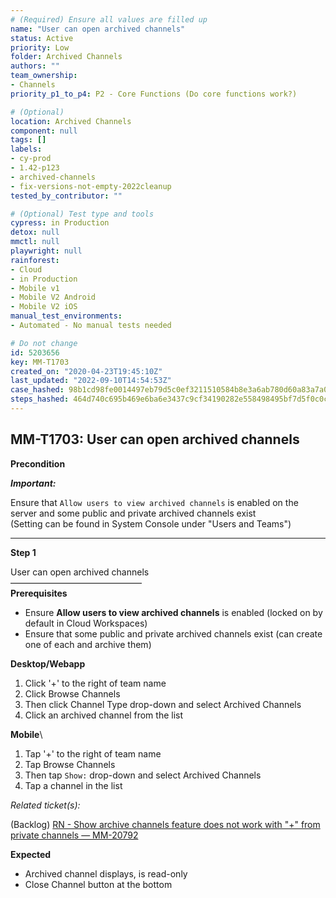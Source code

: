 ```yaml
---
# (Required) Ensure all values are filled up
name: "User can open archived channels"
status: Active
priority: Low
folder: Archived Channels
authors: ""
team_ownership:
- Channels
priority_p1_to_p4: P2 - Core Functions (Do core functions work?)

# (Optional)
location: Archived Channels
component: null
tags: []
labels:
- cy-prod
- 1.42-p123
- archived-channels
- fix-versions-not-empty-2022cleanup
tested_by_contributor: ""

# (Optional) Test type and tools
cypress: in Production
detox: null
mmctl: null
playwright: null
rainforest:
- Cloud
- in Production
- Mobile v1
- Mobile V2 Android
- Mobile V2 iOS
manual_test_environments:
- Automated - No manual tests needed

# Do not change
id: 5203656
key: MM-T1703
created_on: "2020-04-23T19:45:10Z"
last_updated: "2022-09-10T14:54:53Z"
case_hashed: 98b1cd98fe0014497eb79d5c0ef3211510584b8e3a6ab780d60a83a7a04a0e935dd5c90f0264c85d4d5f4cb57eb51737
steps_hashed: 464d740c695b469e6ba6e3437c9cf34190282e558498495bf7d5f0c0c6824f5f9b0e543f2918536a8aa062060aaceb17
---
```


<!-- (Auto-generated) Based on frontmatter's "key" and "name" -->

## MM-T1703: User can open archived channels

**Precondition**

_**Important:**_

Ensure that `Allow users to view archived channels` is enabled on the server and some public and private archived channels exist\
(Setting can be found in System Console under "Users and Teams")

---

**Step 1**

User can open archived channels\
––––––––––––––––––––––––––––––\
**Prerequisites**

- Ensure **Allow users to view archived channels** is enabled (locked on by default in Cloud Workspaces)
- Ensure that some public and private archived channels exist (can create one of each and archive them)

**Desktop/Webapp**

1. Click '+' to the right of team name
2. Click Browse Channels
3. Then click Channel Type drop-down and select Archived Channels
4. Click an archived channel from the list

**Mobile**\\

1. Tap '+' to the right of team name
2. Tap Browse Channels
3. Then tap `Show:` drop-down and select Archived Channels
4. Tap a channel in the list

_Related ticket(s):_

(Backlog) [RN - Show archive channels feature does not work with "+" from private channels — MM-20792](https://mattermost.atlassian.net/browse/MM-20792)

**Expected**

- Archived channel displays, is read-only
- Close Channel button at the bottom
